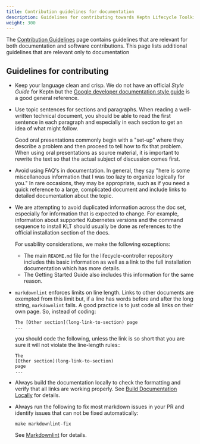 ```yaml
---
title: Contribution guidelines for documentation
description: Guidelines for contributing towards Keptn Lifecycle Toolkit
weight: 300
---
```


The [Contribution Guidelines](../../general/contrib-guidelines-gen) page
contains guidelines that are relevant
for both documentation and software contributions.
This page lists additional guidelines
that are relevant only to documentation

## Guidelines for contributing

* Keep your language clean and crisp.
  We do not have an official *Style Guide* for Keptn but the
  [Google developer documentation style guide](https://developers.google.com/style)
  is a good general reference.

* Use topic sentences for sections and paragraphs.
  When reading a well-written technical document,
  you should be able to read the first sentence in each paragraph
  and especially in each section to get an idea of what might follow.

  Good oral presentations commonly begin with a "set-up"
  where they describe a problem
  and then proceed to tell how to fix that problem.
  When using oral presentations as source material,
  it is important to rewrite the text
  so that the actual subject of discussion comes first.

* Avoid using FAQ's in documentation.
  In general, they say "here is some miscellaneous information
  that I was too lazy to organize logically for you."
  In rare occasions, they may be appropriate,
  such as if you need a quick reference to a large, complicated document
  and include links to detailed documentation about the topic.

* We are attempting to avoid duplicated information across the doc set,
  especially for information that is expected to change.
  For example, information about supported Kubernetes versions
  and the command sequence to install KLT should usually be done
  as references to the official installation section of the docs.

  For usability considerations, we make the following exceptions:

  * The main `README.md` file for the lifecycle-controller repository
    includes this basic information as well as a link
    to the full installation documentation which has more details.
  * The Getting Started Guide also includes this information
    for the same reason.

* `markdownlint` enforces limits on line length.
  Links to other documents are exempted from this limit
  but, if a line has words before and after the long string,
  `markdownlint` fails.
  A good practice is to just code all links on their own page.
  So, instead of coding:

  ```shell
  The [Other section](long-link-to-section) page
  ...
  ```

  you should code the following,
  unless the link is so short
  that you are sure it will not violate the line-length rules::

  ```shell
  The
  [Other section](long-link-to-section)
  page
  ...
  ```

* Always build the documentation locally to check the formatting
  and verify that all links are working properly.
  See [Build Documentation Locally](../local-building)
  for details.

* Always run the following to fix most markdown issues in your PR
  and identify issues that can not be fixed automatically:

  ```shell
  make markdownlint-fix
  ```

  See [Markdownlint](../linter-requirements/#markdownlint)
  for details.
